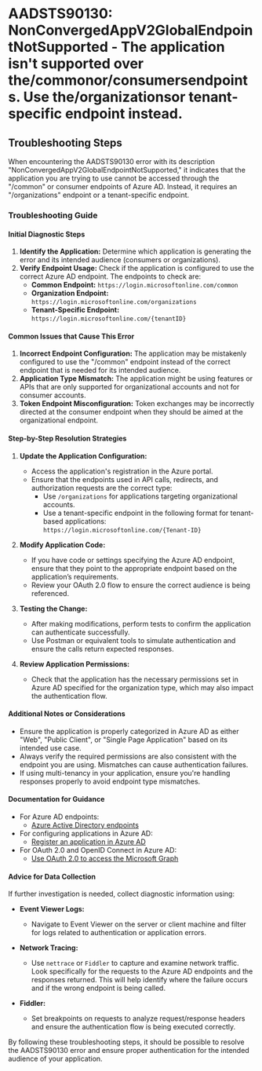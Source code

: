 # AADSTS90130: NonConvergedAppV2GlobalEndpointNotSupported - The application isn't supported over the/commonor/consumersendpoints. Use the/organizationsor tenant-specific endpoint instead.


## Troubleshooting Steps
When encountering the AADSTS90130 error with its description "NonConvergedAppV2GlobalEndpointNotSupported," it indicates that the application you are trying to use cannot be accessed through the "/common" or consumer endpoints of Azure AD. Instead, it requires an "/organizations" endpoint or a tenant-specific endpoint.

### Troubleshooting Guide

#### Initial Diagnostic Steps
1. **Identify the Application:** Determine which application is generating the error and its intended audience (consumers or organizations).
2. **Verify Endpoint Usage:** Check if the application is configured to use the correct Azure AD endpoint. The endpoints to check are:
   - **Common Endpoint:** `https://login.microsoftonline.com/common`
   - **Organization Endpoint:** `https://login.microsoftonline.com/organizations`
   - **Tenant-Specific Endpoint:** `https://login.microsoftonline.com/{tenantID}`

#### Common Issues that Cause This Error
1. **Incorrect Endpoint Configuration:** The application may be mistakenly configured to use the "/common" endpoint instead of the correct endpoint that is needed for its intended audience.
2. **Application Type Mismatch:** The application might be using features or APIs that are only supported for organizational accounts and not for consumer accounts.
3. **Token Endpoint Misconfiguration:** Token exchanges may be incorrectly directed at the consumer endpoint when they should be aimed at the organizational endpoint.

#### Step-by-Step Resolution Strategies
1. **Update the Application Configuration:**
   - Access the application's registration in the Azure portal.
   - Ensure that the endpoints used in API calls, redirects, and authorization requests are the correct type:
     - Use `/organizations` for applications targeting organizational accounts.
     - Use a tenant-specific endpoint in the following format for tenant-based applications:
       `https://login.microsoftonline.com/{Tenant-ID}`
  
2. **Modify Application Code:**
   - If you have code or settings specifying the Azure AD endpoint, ensure that they point to the appropriate endpoint based on the application’s requirements.
   - Review your OAuth 2.0 flow to ensure the correct audience is being referenced.

3. **Testing the Change:**
   - After making modifications, perform tests to confirm the application can authenticate successfully.
   - Use Postman or equivalent tools to simulate authentication and ensure the calls return expected responses.

4. **Review Application Permissions:**
   - Check that the application has the necessary permissions set in Azure AD specified for the organization type, which may also impact the authentication flow.

#### Additional Notes or Considerations
- Ensure the application is properly categorized in Azure AD as either "Web", "Public Client", or "Single Page Application" based on its intended use case.
- Always verify the required permissions are also consistent with the endpoint you are using. Mismatches can cause authentication failures.
- If using multi-tenancy in your application, ensure you're handling responses properly to avoid endpoint type mismatches.

#### Documentation for Guidance
- For Azure AD endpoints:
  - [Azure Active Directory endpoints](https://docs.microsoft.com/en-us/azure/active-directory/develop/active-directory-v2-protocols)
- For configuring applications in Azure AD:
  - [Register an application in Azure AD](https://docs.microsoft.com/en-us/azure/active-directory/develop/quickstart-register-app)
- For OAuth 2.0 and OpenID Connect in Azure AD:
  - [Use OAuth 2.0 to access the Microsoft Graph](https://docs.microsoft.com/en-us/graph/auth-v2-user)

#### Advice for Data Collection
If further investigation is needed, collect diagnostic information using:

- **Event Viewer Logs:**
  - Navigate to Event Viewer on the server or client machine and filter for logs related to authentication or application errors.
  
- **Network Tracing:** 
  - Use `nettrace` or `Fiddler` to capture and examine network traffic. Look specifically for the requests to the Azure AD endpoints and the responses returned. This will help identify where the failure occurs and if the wrong endpoint is being called.

- **Fiddler:**
  - Set breakpoints on requests to analyze request/response headers and ensure the authentication flow is being executed correctly.

By following these troubleshooting steps, it should be possible to resolve the AADSTS90130 error and ensure proper authentication for the intended audience of your application.
